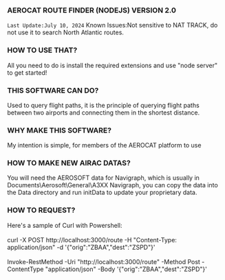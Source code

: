 ### AEROCAT ROUTE FINDER (NODEJS) VERSION 2.0
`Last Update:July 10, 2024`
Known Issues:Not sensitive to NAT TRACK, do not use it to search North Atlantic routes.

### HOW TO USE THAT?
All you need to do is install the required extensions and use "node server" to get started!

### THIS SOFTWARE CAN DO?
Used to query flight paths, it is the principle of querying flight paths between two airports and connecting them in the shortest distance.

### WHY MAKE THIS SOFTWARE?
My intention is simple, for members of the AEROCAT platform to use

### HOW TO MAKE NEW AIRAC DATAS?
You will need the AEROSOFT data for Navigraph, which is usually in Documents\Aerosoft\General\A3XX Navigraph, you can copy the data into the Data directory and run initData to update your proprietary data.

### HOW TO REQUEST?
Here's a sample of Curl with Powershell:<br /><br />
curl -X POST http://localhost:3000/route -H "Content-Type: application/json" -d '{"orig":"ZBAA","dest":"ZSPD"}'<br /><br />
Invoke-RestMethod -Uri "http://localhost:3000/route" -Method Post -ContentType "application/json" -Body '{"orig":"ZBAA","dest":"ZSPD"}'<br /><br />
